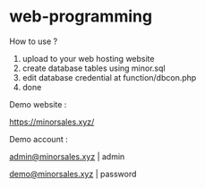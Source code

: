 # web-programming

How to use ? 
1. upload to your web hosting website 
2. create database tables using minor.sql 
3. edit database credential at function/dbcon.php 
4. done 

Demo website : 

https://minorsales.xyz/

Demo account : 

admin@minorsales.xyz | admin

demo@minorsales.xyz | password 
